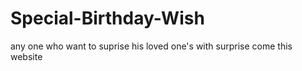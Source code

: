 # Special-Birthday-Wish
any one who want to suprise his loved one's with surprise come this website
